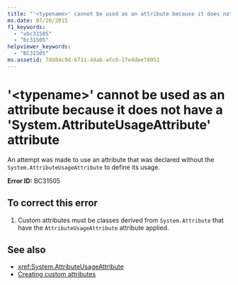 ```yaml
---
title: "'<typename>' cannot be used as an attribute because it does not have a 'System.AttributeUsageAttribute' attribute"
ms.date: 07/20/2015
f1_keywords: 
  - "vbc31505"
  - "bc31505"
helpviewer_keywords: 
  - "BC31505"
ms.assetid: 7dd84c9d-6711-4dab-afc6-1fe4dee78051
---
```

# '\<typename>' cannot be used as an attribute because it does not have a 'System.AttributeUsageAttribute' attribute
An attempt was made to use an attribute that was declared without the `System.AttributeUsageAttribute` to define its usage.  
  
 **Error ID:** BC31505  
  
## To correct this error  
  
1. Custom attributes must be classes derived from `System.Attribute` that have the `AttributeUsageAttribute` attribute applied.  
  
## See also

- <xref:System.AttributeUsageAttribute>
- [Creating custom attributes](../programming-guide/concepts/attributes/creating-custom-attributes.md)

